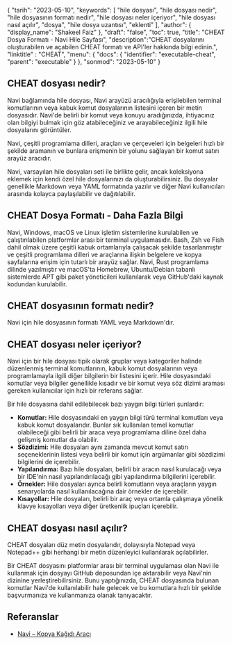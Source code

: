 {
"tarih": "2023-05-10",
  "keywords": [
"hile dosyası",
"hile dosyası nedir",
"hile dosyasının formatı nedir",
"hile dosyası neler içeriyor",
"hile dosyası nasıl açılır",
"dosya",
"hile dosya uzantısı",
"eklenti"
],
  "author": {
"display_name": "Shakeel Faiz"
},
"draft": "false",
"toc": true,
"title": "CHEAT Dosya Formatı - Navi Hile Sayfası",
  "description":"CHEAT dosyalarını oluşturabilen ve açabilen CHEAT formatı ve API'ler hakkında bilgi edinin.",
"linktitle" : "CHEAT",
  "menu": {
    "docs": {
      "identifier": "executable-cheat",
      "parent": "executable"
}
},
"sonmod": "2023-05-10"
}

## CHEAT dosyası nedir?

Navi bağlamında hile dosyası, Navi arayüzü aracılığıyla erişilebilen terminal komutlarının veya kabuk komut dosyalarının listesini içeren bir metin dosyasıdır. Navi'de belirli bir komut veya konuyu aradığınızda, ihtiyacınız olan bilgiyi bulmak için göz atabileceğiniz ve arayabileceğiniz ilgili hile dosyalarını görüntüler.

Navi, çeşitli programlama dilleri, araçları ve çerçeveleri için belgeleri hızlı bir şekilde aramanın ve bunlara erişmenin bir yolunu sağlayan bir komut satırı arayüz aracıdır.

Navi, varsayılan hile dosyaları seti ile birlikte gelir, ancak koleksiyona eklemek için kendi özel hile dosyalarınızı da oluşturabilirsiniz. Bu dosyalar genellikle Markdown veya YAML formatında yazılır ve diğer Navi kullanıcıları arasında kolayca paylaşılabilir ve dağıtılabilir.

## CHEAT Dosya Formatı - Daha Fazla Bilgi

Navi, Windows, macOS ve Linux işletim sistemlerine kurulabilen ve çalıştırılabilen platformlar arası bir terminal uygulamasıdır. Bash, Zsh ve Fish dahil olmak üzere çeşitli kabuk ortamlarıyla çalışacak şekilde tasarlanmıştır ve çeşitli programlama dilleri ve araçlarına ilişkin belgelere ve kopya sayfalarına erişim için tutarlı bir arayüz sağlar. Navi, Rust programlama dilinde yazılmıştır ve macOS'ta Homebrew, Ubuntu/Debian tabanlı sistemlerde APT gibi paket yöneticileri kullanılarak veya GitHub'daki kaynak kodundan kurulabilir.

## CHEAT dosyasının formatı nedir?

Navi için hile dosyasının formatı YAML veya Markdown'dır.

## CHEAT dosyası neler içeriyor?

Navi için bir hile dosyası tipik olarak gruplar veya kategoriler halinde düzenlenmiş terminal komutlarının, kabuk komut dosyalarının veya programlamayla ilgili diğer bilgilerin bir listesini içerir. Hile dosyasındaki komutlar veya bilgiler genellikle kısadır ve bir komut veya söz dizimi araması gereken kullanıcılar için hızlı bir referans sağlar.

Bir hile dosyasına dahil edilebilecek bazı yaygın bilgi türleri şunlardır:

- **Komutlar:** Hile dosyasındaki en yaygın bilgi türü terminal komutları veya kabuk komut dosyalarıdır. Bunlar sık kullanılan temel komutlar olabileceği gibi belirli bir araca veya programlama diline özel daha gelişmiş komutlar da olabilir.
- **Sözdizimi:** Hile dosyaları aynı zamanda mevcut komut satırı seçeneklerinin listesi veya belirli bir komut için argümanlar gibi sözdizimi bilgilerini de içerebilir.
- **Yapılandırma:** Bazı hile dosyaları, belirli bir aracın nasıl kurulacağı veya bir IDE'nin nasıl yapılandırılacağı gibi yapılandırma bilgilerini içerebilir.
- **Örnekler:** Hile dosyaları ayrıca belirli komutların veya araçların yaygın senaryolarda nasıl kullanılacağına dair örnekler de içerebilir.
- **Kısayollar:** Hile dosyaları, belirli bir araç veya ortamla çalışmaya yönelik klavye kısayolları veya diğer üretkenlik ipuçları içerebilir.

## CHEAT dosyası nasıl açılır?

CHEAT dosyaları düz metin dosyalarıdır, dolayısıyla Notepad veya Notepad++ gibi herhangi bir metin düzenleyici kullanılarak açılabilirler.

Bir CHEAT dosyasını platformlar arası bir terminal uygulaması olan Navi ile kullanmak için dosyayı GitHub deposundan içe aktarabilir veya Navi'nin dizinine yerleştirebilirsiniz. Bunu yaptığınızda, CHEAT dosyasında bulunan komutlar Navi'de kullanılabilir hale gelecek ve bu komutlara hızlı bir şekilde başvurmanıza ve kullanmanıza olanak tanıyacaktır.

## Referanslar
* [Navi – Kopya Kağıdı Aracı](https://ostechnix.com/navi-an-interactive-commandline-cheatsheet-tool/)

